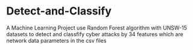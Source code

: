 # Detect-and-Classify
A Machine Learning Project use Random Forest algorithm with UNSW-15 datasets to detect and classfify cyber attacks by 34 features which are network data parameters in the csv files
